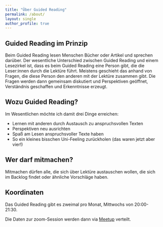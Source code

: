 ```yaml
---
title: "Über Guided Reading"
permalink: /about/
layout: single
author_profile: true
---
```


## Guided Reading im Prinzip

Beim Guided Reading lesen Menschen Bücher oder Artikel und sprechen darüber.
Der wesentliche Unterschied zwischen Guided Reading und einem Lesezirkel ist, dass es beim Guided Reading eine Person gibt, die die Leser:innen durch die Lektüre führt.
Meistens geschieht das anhand von Fragen, die diese Person den anderen mit der Lektüre zusammen gibt.
Die Fragen werden dann gemeinsam diskutiert und Perspektiven geöffnet, Verständnis geschaffen und Erkenntnisse erzeugt.

## Wozu Guided Reading?

Im Wesentlichen möchte ich damit drei Dinge erreichen:

* Lernen mit anderen durch Austausch zu anspruchsvollen Texten
* Perspektiven neu ausrichten
* Spaß am Lesen anspruchsvoller Texte haben
* So ein kleines bisschen Uni-Feeling zurückholen (das waren jetzt aber vier!)

## Wer darf mitmachen?

Mitmachen dürfen alle, die sich über Lektüre austauschen wollen, die sich im Backlog findet oder ähnliche Vorschläge haben.

## Koordinaten

Das Guided Reading gibt es zweimal pro Monat, Mittwochs von 20:00-21:30.

Die Daten zur zoom-Session werden dann via [Meetup](https://www.meetup.com/de-DE/The-Guided-Reading-Guild) verteilt.
